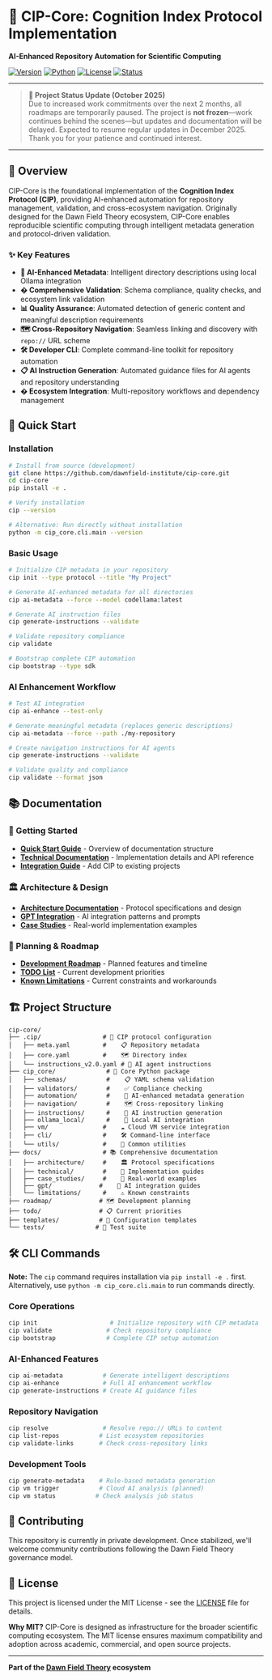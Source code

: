 # 🧠 CIP-Core: Cognition Index Protocol Implementation

**AI-Enhanced Repository Automation for Scientific Computing**

[![Version](https://img.shields.io/badge/version-0.1.0--dev-blue)](https://github.com/dawnfield-institute/cip-core)
[![Python](https://img.shields.io/badge/python-3.8+-green)](https://python.org)
[![License](https://img.shields.io/badge/license-MIT-blue)](LICENSE)
[![Status](https://img.shields.io/badge/status-active%20development-orange)](https://github.com/dawnfield-institute/cip-core)

---

> **📢 Project Status Update (October 2025)**  
> Due to increased work commitments over the next 2 months, all roadmaps are temporarily paused. The project is **not frozen**—work continues behind the scenes—but updates and documentation will be delayed. Expected to resume regular updates in December 2025. Thank you for your patience and continued interest.

---

## 🎯 Overview

CIP-Core is the foundational implementation of the **Cognition Index Protocol (CIP)**, providing AI-enhanced automation for repository management, validation, and cross-ecosystem navigation. Originally designed for the Dawn Field Theory ecosystem, CIP-Core enables reproducible scientific computing through intelligent metadata generation and protocol-driven validation.

### ✨ Key Features

- **🤖 AI-Enhanced Metadata**: Intelligent directory descriptions using local Ollama integration
- **� Comprehensive Validation**: Schema compliance, quality checks, and ecosystem link validation
- **📊 Quality Assurance**: Automated detection of generic content and meaningful description requirements
- **🗺️ Cross-Repository Navigation**: Seamless linking and discovery with `repo://` URL scheme
- **🛠️ Developer CLI**: Complete command-line toolkit for repository automation
- **📋 AI Instruction Generation**: Automated guidance files for AI agents and repository understanding
- **� Ecosystem Integration**: Multi-repository workflows and dependency management

## 🚀 Quick Start

### Installation

```bash
# Install from source (development)
git clone https://github.com/dawnfield-institute/cip-core.git
cd cip-core
pip install -e .

# Verify installation
cip --version

# Alternative: Run directly without installation
python -m cip_core.cli.main --version
```

### Basic Usage

```bash
# Initialize CIP metadata in your repository
cip init --type protocol --title "My Project"

# Generate AI-enhanced metadata for all directories
cip ai-metadata --force --model codellama:latest

# Generate AI instruction files
cip generate-instructions --validate

# Validate repository compliance
cip validate

# Bootstrap complete CIP automation
cip bootstrap --type sdk
```

### AI Enhancement Workflow

```bash
# Test AI integration
cip ai-enhance --test-only

# Generate meaningful metadata (replaces generic descriptions)
cip ai-metadata --force --path ./my-repository

# Create navigation instructions for AI agents
cip generate-instructions --validate

# Validate quality and compliance
cip validate --format json
```

## 📚 Documentation

### 📖 Getting Started
- **[Quick Start Guide](docs/README.md)** - Overview of documentation structure
- **[Technical Documentation](docs/technical/README.md)** - Implementation details and API reference
- **[Integration Guide](docs/technical/README.md#integration-guide)** - Add CIP to existing projects

### 🏛️ Architecture & Design
- **[Architecture Documentation](docs/architecture/)** - Protocol specifications and design
- **[GPT Integration](docs/gpt/)** - AI integration patterns and prompts
- **[Case Studies](docs/case_studies/)** - Real-world implementation examples

### 🚦 Planning & Roadmap
- **[Development Roadmap](roadmap/README.md)** - Planned features and timeline
- **[TODO List](todo/README.md)** - Current development priorities
- **[Known Limitations](docs/limitations/README.md)** - Current constraints and workarounds

## 🏗️ Project Structure

```
cip-core/
├── .cip/                 # 🎯 CIP protocol configuration
│   ├── meta.yaml         #    📋 Repository metadata
│   ├── core.yaml         #    🗺️ Directory index
│   └── instructions_v2.0.yaml # 📖 AI agent instructions
├── cip_core/              # 🐍 Core Python package
│   ├── schemas/           #    📋 YAML schema validation
│   ├── validators/        #    ✅ Compliance checking
│   ├── automation/        #    🤖 AI-enhanced metadata generation
│   ├── navigation/        #    🗺️ Cross-repository linking
│   ├── instructions/      #    📖 AI instruction generation
│   ├── ollama_local/      #    🤖 Local AI integration
│   ├── vm/               #    ☁️ Cloud VM service integration
│   ├── cli/              #    🛠️ Command-line interface
│   └── utils/            #    🔧 Common utilities
├── docs/                 # 📚 Comprehensive documentation
│   ├── architecture/     #    🏛️ Protocol specifications
│   ├── technical/        #    🔧 Implementation guides
│   ├── case_studies/     #    📝 Real-world examples
│   ├── gpt/             #    🤖 AI integration guides
│   └── limitations/      #    ⚠️ Known constraints
├── roadmap/             # 🗺️ Development planning
├── todo/                # 📋 Current priorities
├── templates/           # 📄 Configuration templates
└── tests/              # 🧪 Test suite
```

## 🛠️ CLI Commands

**Note:** The `cip` command requires installation via `pip install -e .` first. Alternatively, use `python -m cip_core.cli.main` to run commands directly.

### Core Operations
```bash
cip init                    # Initialize repository with CIP metadata
cip validate               # Check repository compliance
cip bootstrap              # Complete CIP setup automation
```

### AI-Enhanced Features
```bash
cip ai-metadata           # Generate intelligent descriptions
cip ai-enhance            # Full AI enhancement workflow
cip generate-instructions # Create AI guidance files
```

### Repository Navigation
```bash
cip resolve               # Resolve repo:// URLs to content
cip list-repos           # List ecosystem repositories
cip validate-links       # Check cross-repository links
```

### Development Tools
```bash
cip generate-metadata    # Rule-based metadata generation
cip vm trigger           # Cloud AI analysis (planned)
cip vm status           # Check analysis job status
```

## 🤝 Contributing

This repository is currently in private development. Once stabilized, we'll welcome community contributions following the Dawn Field Theory governance model.

## 📄 License

This project is licensed under the MIT License - see the [LICENSE](LICENSE) file for details.

**Why MIT?** CIP-Core is designed as infrastructure for the broader scientific computing ecosystem. The MIT license ensures maximum compatibility and adoption across academic, commercial, and open source projects.

---

**Part of the [Dawn Field Theory](https://github.com/dawnfield-institute/dawn-field-theory) ecosystem**
